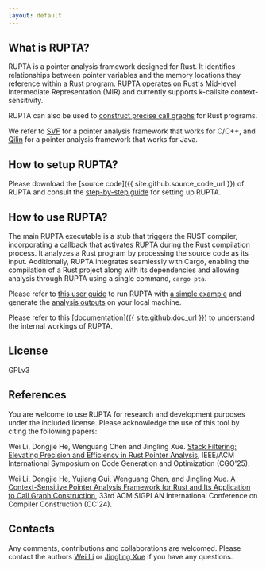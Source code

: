 ```yaml
---
layout: default
---
```



## What is RUPTA?

RUPTA is a pointer analysis framework designed for Rust. It identifies relationships between pointer variables and the memory locations they reference within a Rust program. RUPTA operates on Rust's Mid-level Intermediate Representation (MIR) and currently supports k-callsite context-sensitivity.

RUPTA can also be used to [construct precise call graphs](https://github.com/rustanlys/rupta/wiki/Analyze-a-Simple-Rust-Program#dump-the-call-graph) for Rust programs.

We refer to [SVF](https://svf-tools.github.io/SVF) for a pointer analysis framework that works for C/C++, and [Qilin](https://qilinpta.github.io/Qilin) for a pointer analysis framework that works for Java.

## How to setup RUPTA?

Please download the [source code]({{ site.github.source_code_url }}) of RUPTA and consult the [step-by-step guide](https://github.com/rustanlys/rupta/wiki/Setup-Guide) for setting up RUPTA.
## How to use RUPTA?

The main RUPTA executable is a stub that triggers the RUST compiler, incorporating a callback that activates RUPTA during the Rust compilation process. It analyzes a Rust program by processing the source code as its input. Additionally, RUPTA integrates seamlessly with Cargo, enabling the compilation of a Rust project along with its dependencies and allowing analysis through RUPTA using a single command, `cargo pta`.

Please refer to [this user guide](https://github.com/rustanlys/rupta/wiki/User-Guide) to run RUPTA with [a simple example](https://github.com/rustanlys/rupta/wiki/Analyze-a-Simple-Rust-Program) and generate the [analysis outputs](https://github.com/rustanlys/rupta/wiki/User-Guide#output-options) on your local machine.

Please refer to this [documentation]({{ site.github.doc_url }}) to understand the internal workings of RUPTA.

## License

GPLv3

## References

You are welcome to use RUPTA for research and development purposes under the included license. Please acknowledge the use of this tool by citing the following papers:

Wei Li, Dongjie He, Wenguang Chen and Jingling Xue. [Stack Filtering: Elevating Precision and Efficiency in Rust Pointer Analysis](), IEEE/ACM International Symposium on Code Generation and Optimization (CGO'25). 

Wei Li, Dongjie He, Yujiang Gui, Wenguang Chen, and Jingling Xue. [A Context-Sensitive Pointer Analysis Framework for Rust and Its Application to Call Graph Construction](https://doi.org/10.1145/3640537.3641574), 33rd ACM SIGPLAN International Conference on Compiler Construction (CC'24). 

## Contacts

Any comments, contributions and collaborations are welcomed. Please contact the authors [Wei Li](mailto:liwei@cse.unsw.edu.au) or [Jingling Xue](mailto:jingling@cse.unsw.edu.au) if you have any questions.

